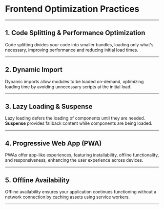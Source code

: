 #  **Frontend Optimization Practices**


---

##  **1. Code Splitting & Performance Optimization**

Code splitting divides your code into smaller bundles, loading only what's necessary, improving performance and reducing initial load times.

---

##  **2. Dynamic Import**

Dynamic imports allow modules to be loaded on-demand, optimizing loading time by avoiding unnecessary scripts at the initial load.

---

##  **3. Lazy Loading & Suspense**

Lazy loading defers the loading of components until they are needed. **Suspense** provides fallback content while components are being loaded.

---

##  **4. Progressive Web App (PWA)**

PWAs offer app-like experiences, featuring installability, offline functionality, and responsiveness, enhancing the user experience across devices.

---

##  **5. Offline Availability**

Offline availability ensures your application continues functioning without a network connection by caching assets using service workers.

---